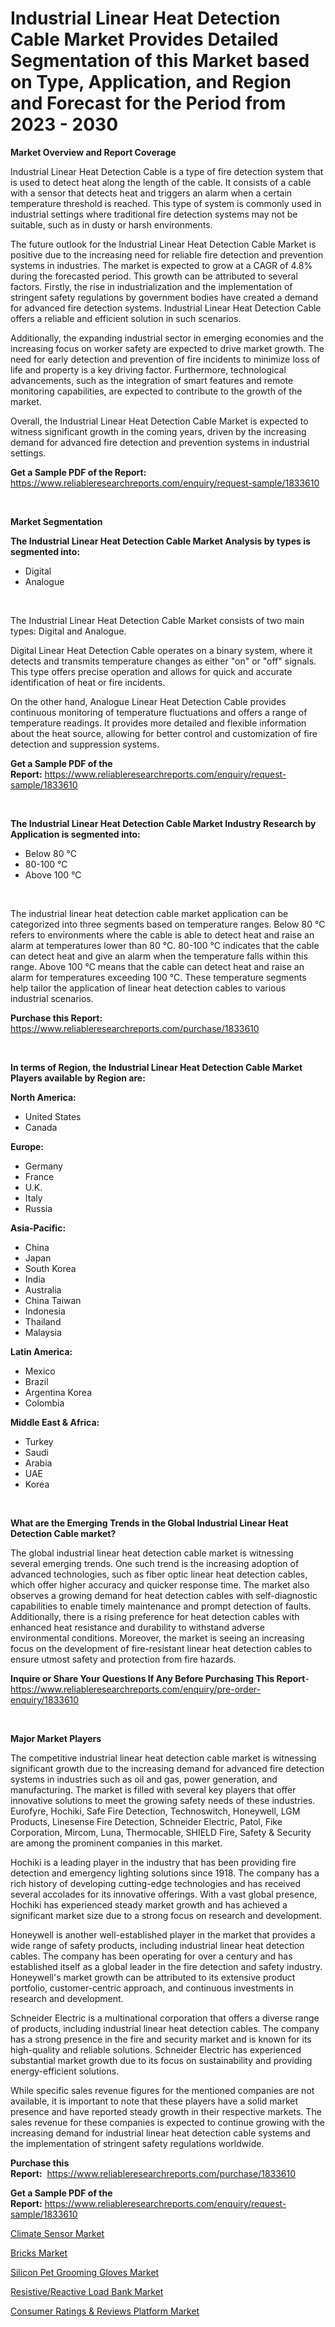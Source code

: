 <p><h1>Industrial Linear Heat Detection Cable Market Provides Detailed Segmentation of this Market based on Type, Application, and Region and Forecast for the Period from 2023 - 2030</h1></p><p><strong>Market Overview and Report Coverage</strong></p>
<p><p>Industrial Linear Heat Detection Cable is a type of fire detection system that is used to detect heat along the length of the cable. It consists of a cable with a sensor that detects heat and triggers an alarm when a certain temperature threshold is reached. This type of system is commonly used in industrial settings where traditional fire detection systems may not be suitable, such as in dusty or harsh environments.</p><p>The future outlook for the Industrial Linear Heat Detection Cable Market is positive due to the increasing need for reliable fire detection and prevention systems in industries. The market is expected to grow at a CAGR of 4.8% during the forecasted period. This growth can be attributed to several factors. Firstly, the rise in industrialization and the implementation of stringent safety regulations by government bodies have created a demand for advanced fire detection systems. Industrial Linear Heat Detection Cable offers a reliable and efficient solution in such scenarios.</p><p>Additionally, the expanding industrial sector in emerging economies and the increasing focus on worker safety are expected to drive market growth. The need for early detection and prevention of fire incidents to minimize loss of life and property is a key driving factor. Furthermore, technological advancements, such as the integration of smart features and remote monitoring capabilities, are expected to contribute to the growth of the market.</p><p>Overall, the Industrial Linear Heat Detection Cable Market is expected to witness significant growth in the coming years, driven by the increasing demand for advanced fire detection and prevention systems in industrial settings.</p></p>
<p><strong>Get a Sample PDF of the Report:</strong> <a href="https://www.reliableresearchreports.com/enquiry/request-sample/1833610">https://www.reliableresearchreports.com/enquiry/request-sample/1833610</a></p>
<p>&nbsp;</p>
<p><strong>Market Segmentation</strong></p>
<p><strong>The Industrial Linear Heat Detection Cable Market Analysis by types is segmented into:</strong></p>
<p><ul><li>Digital</li><li>Analogue</li></ul></p>
<p>&nbsp;</p>
<p><p>The Industrial Linear Heat Detection Cable Market consists of two main types: Digital and Analogue. </p><p>Digital Linear Heat Detection Cable operates on a binary system, where it detects and transmits temperature changes as either "on" or "off" signals. This type offers precise operation and allows for quick and accurate identification of heat or fire incidents.</p><p>On the other hand, Analogue Linear Heat Detection Cable provides continuous monitoring of temperature fluctuations and offers a range of temperature readings. It provides more detailed and flexible information about the heat source, allowing for better control and customization of fire detection and suppression systems.</p></p>
<p><strong>Get a Sample PDF of the Report:</strong>&nbsp;<a href="https://www.reliableresearchreports.com/enquiry/request-sample/1833610">https://www.reliableresearchreports.com/enquiry/request-sample/1833610</a></p>
<p>&nbsp;</p>
<p><strong>The Industrial Linear Heat Detection Cable Market Industry Research by Application is segmented into:</strong></p>
<p><ul><li>Below 80 °C</li><li>80-100 °C</li><li>Above 100 °C</li></ul></p>
<p>&nbsp;</p>
<p><p>The industrial linear heat detection cable market application can be categorized into three segments based on temperature ranges. Below 80 °C refers to environments where the cable is able to detect heat and raise an alarm at temperatures lower than 80 °C. 80-100 °C indicates that the cable can detect heat and give an alarm when the temperature falls within this range. Above 100 °C means that the cable can detect heat and raise an alarm for temperatures exceeding 100 °C. These temperature segments help tailor the application of linear heat detection cables to various industrial scenarios.</p></p>
<p><strong>Purchase this Report:</strong>&nbsp; <a href="https://www.reliableresearchreports.com/purchase/1833610">https://www.reliableresearchreports.com/purchase/1833610</a></p>
<p>&nbsp;</p>
<p><strong>In terms of Region, the Industrial Linear Heat Detection Cable Market Players available by Region are:</strong></p>
<p>
    <p> <strong> North America: </strong>
        <ul>
            <li>United States</li>
            <li>Canada</li>
        </ul>
        </p> 
    <p> <strong> Europe: </strong>
        <ul>
            <li>Germany</li>
            <li>France</li>
            <li>U.K.</li>
            <li>Italy</li>
            <li>Russia</li>
        </ul>
        </p> 
    <p> <strong> Asia-Pacific: </strong>
        <ul>
            <li>China</li>
            <li>Japan</li>
            <li>South Korea</li>
            <li>India</li>
            <li>Australia</li>
            <li>China Taiwan</li>
            <li>Indonesia</li>
            <li>Thailand</li>
            <li>Malaysia</li>
        </ul>
        </p> 
    <p> <strong> Latin America: </strong>
        <ul>
            <li>Mexico</li>
            <li>Brazil</li>
            <li>Argentina Korea</li>
            <li>Colombia</li>
        </ul>
        </p> 
    <p> <strong> Middle East & Africa: </strong>
        <ul>
            <li>Turkey</li>
            <li>Saudi</li>
            <li>Arabia</li>
            <li>UAE</li>
            <li>Korea</li>
        </ul>
    </p>
    </p>
<p>&nbsp;</p>
<p><strong>What are the Emerging Trends in the Global Industrial Linear Heat Detection Cable market?</strong></p>
<p><p>The global industrial linear heat detection cable market is witnessing several emerging trends. One such trend is the increasing adoption of advanced technologies, such as fiber optic linear heat detection cables, which offer higher accuracy and quicker response time. The market also observes a growing demand for heat detection cables with self-diagnostic capabilities to enable timely maintenance and prompt detection of faults. Additionally, there is a rising preference for heat detection cables with enhanced heat resistance and durability to withstand adverse environmental conditions. Moreover, the market is seeing an increasing focus on the development of fire-resistant linear heat detection cables to ensure utmost safety and protection from fire hazards.</p></p>
<p><strong>Inquire or Share Your Questions If Any Before Purchasing This Report</strong>- <a href="https://www.reliableresearchreports.com/enquiry/pre-order-enquiry/1833610">https://www.reliableresearchreports.com/enquiry/pre-order-enquiry/1833610</a></p>
<p>&nbsp;</p>
<p><strong>Major Market Players</strong></p>
<p><p>The competitive industrial linear heat detection cable market is witnessing significant growth due to the increasing demand for advanced fire detection systems in industries such as oil and gas, power generation, and manufacturing. The market is filled with several key players that offer innovative solutions to meet the growing safety needs of these industries. Eurofyre, Hochiki, Safe Fire Detection, Technoswitch, Honeywell, LGM Products, Linesense Fire Detection, Schneider Electric, Patol, Fike Corporation, Mircom, Luna, Thermocable, SHIELD Fire, Safety & Security are among the prominent companies in this market.</p><p>Hochiki is a leading player in the industry that has been providing fire detection and emergency lighting solutions since 1918. The company has a rich history of developing cutting-edge technologies and has received several accolades for its innovative offerings. With a vast global presence, Hochiki has experienced steady market growth and has achieved a significant market size due to a strong focus on research and development.</p><p>Honeywell is another well-established player in the market that provides a wide range of safety products, including industrial linear heat detection cables. The company has been operating for over a century and has established itself as a global leader in the fire detection and safety industry. Honeywell's market growth can be attributed to its extensive product portfolio, customer-centric approach, and continuous investments in research and development.</p><p>Schneider Electric is a multinational corporation that offers a diverse range of products, including industrial linear heat detection cables. The company has a strong presence in the fire and security market and is known for its high-quality and reliable solutions. Schneider Electric has experienced substantial market growth due to its focus on sustainability and providing energy-efficient solutions.</p><p>While specific sales revenue figures for the mentioned companies are not available, it is important to note that these players have a solid market presence and have reported steady growth in their respective markets. The sales revenue for these companies is expected to continue growing with the increasing demand for industrial linear heat detection cable systems and the implementation of stringent safety regulations worldwide.</p></p>
<p><strong>Purchase this Report:</strong>&nbsp;&nbsp;<a href="https://www.reliableresearchreports.com/purchase/1833610">https://www.reliableresearchreports.com/purchase/1833610</a></p>
<p></p>
<p><strong>Get a Sample PDF of the Report:</strong>&nbsp;<a href="https://www.reliableresearchreports.com/enquiry/request-sample/1833610">https://www.reliableresearchreports.com/enquiry/request-sample/1833610</a></p>
<p><p><a href="https://www.linkedin.com/pulse/climate-sensor-market-research-report-unlocks-analysis-financial-92swf/">Climate Sensor Market</a></p><p><a href="https://medium.com/@norvalolson/bricks-market-comprehensive-assessment-by-type-application-and-geography-e6ae4cfd1a7f">Bricks Market</a></p><p><a href="https://medium.com/@santaraynor/silicon-pet-grooming-gloves-market-size-and-market-trends-complete-industry-overview-2023-to-2030-dacd32fa37ac">Silicon Pet Grooming Gloves Market</a></p><p><a href="https://www.linkedin.com/pulse/resistivereactive-load-bank-market-size-2023-2030-global-industrial-vsc2f/">Resistive/Reactive Load Bank Market</a></p><p><a href="https://github.com/grishafomin4852/Market-Research-Report-List-1/blob/main/consumer-ratings-reviews-platform-market.md">Consumer Ratings & Reviews Platform Market</a></p></p>